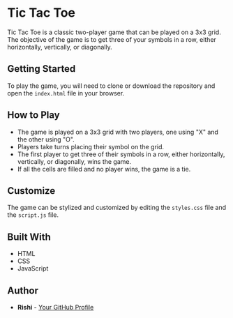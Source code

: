 # Tic Tac Toe

Tic Tac Toe is a classic two-player game that can be played on a 3x3 grid. The objective of the game is to get three of your symbols in a row, either horizontally, vertically, or diagonally.

## Getting Started

To play the game, you will need to clone or download the repository and open the `index.html` file in your browser.

## How to Play

* The game is played on a 3x3 grid with two players, one using "X" and the other using "O".
* Players take turns placing their symbol on the grid.
* The first player to get three of their symbols in a row, either horizontally, vertically, or diagonally, wins the game.
* If all the cells are filled and no player wins, the game is a tie.

## Customize

The game can be stylized and customized by editing the `styles.css` file and the `script.js` file.

## Built With
* HTML
* CSS
* JavaScript

## Author

* **Rishi** - [Your GitHub Profile](https://github.com/RishiM1408)
